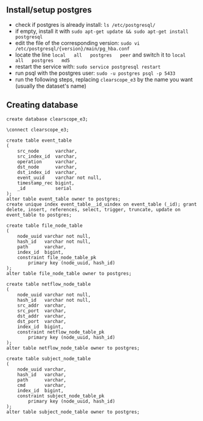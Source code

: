 ## Install/setup postgres

- check if postgres is already install: `ls /etc/postgresql/`
- if empty, install it with `sudo apt-get update && sudo apt-get install postgresql`
- edit the file of the corresponding version: `sudo vi /etc/postgresql/{version}/main/pg_hba.conf`
- locate the line `local   all   postgres   peer` and switch it to `local   all   postgres   md5`
- restart the service with: `sudo service postgresql restart`
- run psql with the postgres user: `sudo -u postgres psql -p 5433`
- run the following steps, replacing `clearscope_e3` by the name you want (usually the dataset's name)

## Creating database
```commandline
create database clearscope_e3;

\connect clearscope_e3;

create table event_table
(
    src_node      varchar,
    src_index_id  varchar,
    operation     varchar,
    dst_node      varchar,
    dst_index_id  varchar,
    event_uuid    varchar not null,
    timestamp_rec bigint,
    _id           serial
);
alter table event_table owner to postgres;
create unique index event_table__id_uindex on event_table (_id); grant delete, insert, references, select, trigger, truncate, update on event_table to postgres;

create table file_node_table
(
    node_uuid varchar not null,
    hash_id   varchar not null,
    path      varchar,
    index_id  bigint,
    constraint file_node_table_pk
        primary key (node_uuid, hash_id)
);
alter table file_node_table owner to postgres;

create table netflow_node_table
(
    node_uuid varchar not null,
    hash_id   varchar not null,
    src_addr  varchar,
    src_port  varchar,
    dst_addr  varchar,
    dst_port  varchar,
    index_id  bigint,
    constraint netflow_node_table_pk
        primary key (node_uuid, hash_id)
);
alter table netflow_node_table owner to postgres;

create table subject_node_table
(
    node_uuid varchar,
    hash_id   varchar,
    path      varchar,
    cmd       varchar,
    index_id  bigint,
    constraint subject_node_table_pk
        primary key (node_uuid, hash_id)
);
alter table subject_node_table owner to postgres;
```
